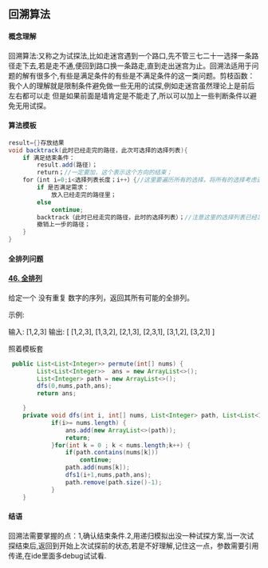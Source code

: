 ##                                           回溯算法

#### 概念理解

回溯算法:又称之为试探法,比如走迷宫遇到一个路口,先不管三七二十一选择一条路径走下去,若是走不通,便回到路口换一条路走,直到走出迷宫为止。回溯法适用于问题的解有很多个,有些是满足条件的有些是不满足条件的这一类问题。剪枝函数：我个人的理解就是限制条件避免做一些无用的试探,例如走迷宫虽然理论上是前后左右都可以走 但是如果前面是墙肯定是不能走了,所以可以加上一些判断条件以避免无用试探。

#### 算法模板

~~~java
result={}存放结果
void backtrack(此时已经走完的路径，此次可选择的选择列表){
    if 满足结束条件：
        result.add(路径)；
        return；//一定要加，这个表示这个方向的结束；
    for（int i=0;i<选择列表长度；i++）{//这里要遍历所有的选择，将所有的选择考虑进去
        if 是否满足需求：
            放入已经走完的路径里；
        else 
            continue;
        backtrack（此时已经走完的路径，此时的选择列表）；//注意这里的选择列表已经发生了变化，是刚放进路径的节点下一步的所有选择
        撤销上一步的路径；
    }
}
~~~

#### 全排列问题

#### [46. 全排列](https://leetcode-cn.com/problems/permutations/)

给定一个 没有重复 数字的序列，返回其所有可能的全排列。

示例:

输入: [1,2,3]
输出:
[
  [1,2,3],
  [1,3,2],
  [2,1,3],
  [2,3,1],
  [3,1,2],
  [3,2,1]
]

照着模板套

~~~java
 public List<List<Integer>> permute(int[] nums) {
		List<List<Integer>>  ans = new ArrayList<>();
		List<Integer> path = new ArrayList<>();
		dfs(0,nums,path,ans);
		return ans;

    }
	private void dfs(int i, int[] nums, List<Integer> path, List<List<Integer>> ans) {
		    if(i>= nums.length) {
		    	ans.add(new ArrayList<>(path));
		    	return;
		    }for(int k = 0 ; k < nums.length;k++) {
		    	if(path.contains(nums[k]))
		    		continue;
		    	path.add(nums[k]);
		    	dfs1(i+1,nums,path,ans);
		    	path.remove(path.size()-1);
		    }
	}
~~~



#### 结语

回溯法需要掌握的点：1,确认结束条件.2,用递归模拟出没一种试探方案,当一次试探结束后,返回到开始上次试探前的状态,若是不好理解,记住这一点，参数需要引用传递,在ide里面多debug试试看.